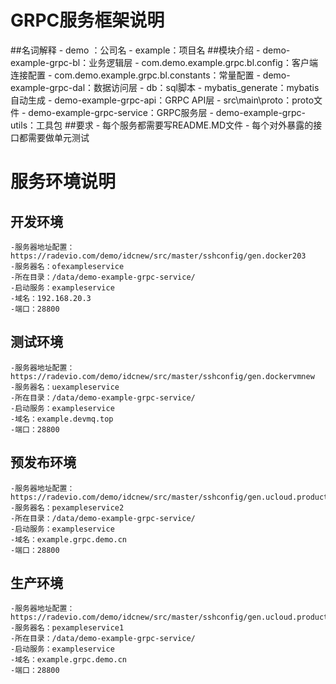 # GRPC服务框架说明

##名词解释
    - demo ：公司名
    - example：项目名
##模块介绍
    - demo-example-grpc-bl：业务逻辑层
        - com.demo.example.grpc.bl.config：客户端连接配置
        - com.demo.example.grpc.bl.constants：常量配置
    - demo-example-grpc-dal：数据访问层
        - db：sql脚本
        - mybatis_generate：mybatis自动生成
    - demo-example-grpc-api：GRPC API层
        - src\main\proto：proto文件
    - demo-example-grpc-service：GRPC服务层
    - demo-example-grpc-utils：工具包
##要求
    - 每个服务都需要写README.MD文件
    - 每个对外暴露的接口都需要做单元测试


# 服务环境说明

## 开发环境
    -服务器地址配置：https://radevio.com/demo/idcnew/src/master/sshconfig/gen.docker203
    -服务器名：ofexampleservice
    -所在目录：/data/demo-example-grpc-service/
    -启动服务：exampleservice
    -域名：192.168.20.3
    -端口：28800

## 测试环境
    -服务器地址配置：https://radevio.com/demo/idcnew/src/master/sshconfig/gen.dockervmnew
    -服务器名：uexampleservice
    -所在目录：/data/demo-example-grpc-service/
    -启动服务：exampleservice
    -域名：example.devmq.top
    -端口：28800
    
## 预发布环境
    -服务器地址配置：https://radevio.com/demo/idcnew/src/master/sshconfig/gen.ucloud.product
    -服务器名：pexampleservice2
    -所在目录：/data/demo-example-grpc-service/
    -启动服务：exampleservice
    -域名：example.grpc.demo.cn
    -端口：28800
    
## 生产环境
    -服务器地址配置：https://radevio.com/demo/idcnew/src/master/sshconfig/gen.ucloud.product
    -服务器名：pexampleservice1
    -所在目录：/data/demo-example-grpc-service/
    -启动服务：exampleservice
    -域名：example.grpc.demo.cn
    -端口：28800
  
  
  